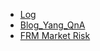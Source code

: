 - [Log](https://912828qj2.github.io/log.html)
- [Blog_Yang_QnA](https://912828qj2.github.io/blog_yang_qna.html)
- [FRM Market Risk](https://912828qj2.github.io/frm1.html)


